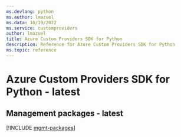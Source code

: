 ```yaml
---
ms.devlang: python
ms.author: lmazuel
ms.data: 10/19/2022
ms.service: customproviders
author: lmazuel
title: Azure Custom Providers SDK for Python
description: Reference for Azure Custom Providers SDK for Python
ms.topic: reference
---
```

# Azure Custom Providers SDK for Python - latest

## Management packages - latest
[!INCLUDE [mgmt-packages](custom-providers-mgmt-index.md)]